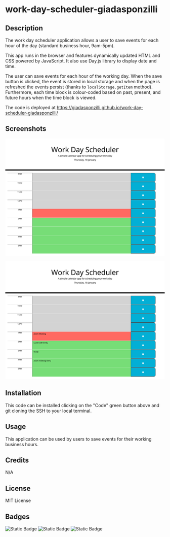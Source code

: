 # work-day-scheduler-giadasponzilli

## Description

The work day scheduler application allows a user to save events for each hour of the day (standard business hour, 9am-5pm). 

This app runs in the browser and features dynamically updated HTML and CSS powered by JavaScript. It also use Day.js library to display date and time.

The user can save events for each hour of the working day. When the save button is clicked, the event is stored in local storage and when the page is refreshed the events persist (thanks to `localStorage.getItem` method).
Furthermore, each time block is colour-coded based on past, present, and future hours when the time block is viewed.

The code is deployed at https://giadasponzilli.github.io/work-day-scheduler-giadasponzilli/

## Screenshots

![Alt text](assets/images/Screenshot_workdayscheduler_1.png)

![Alt text](assets/images/Screenshot_workdayscheduler_2.png.png)

## Installation

This code can be installed clicking on the "Code" green button above and git cloning the SSH to your local terminal.

## Usage

This application can be used by users to save events for their working business hours.

## Credits
N/A

## License

MIT License

## Badges

![Static Badge](https://img.shields.io/badge/53%25-blue?label=HTML&labelColor=green)
![Static Badge](https://img.shields.io/badge/17%25-blue?label=CSS&labelColor=yellow)
![Static Badge](https://img.shields.io/badge/30%25-blue?label=JavaScript&labelColor=red)



